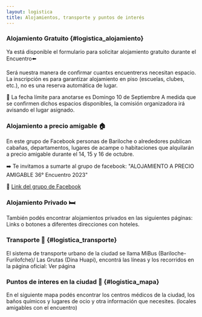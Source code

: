 ```yaml
---
layout: logistica
title: Alojamientos, transporte y puntos de interés
---
```


### Alojamiento Gratuito {#logistica_alojamiento}
Ya está disponible el formulario para solicitar alojamiento gratuito durante el Encuentro⬅️

Será nuestra manera de confirmar cuantxs encuentrerxs necesitan espacio.
La inscripción es para garantizar alojamiento en piso (escuelas, clubes, etc.), no es una reserva automática de lugar.

📆 La fecha límite para anotarse es Domingo 10 de Septiembre
A medida que se confirmen dichos espacios disponibles, la comisión organizadora irá avisando el lugar asignado.


### Alojamiento a precio amigable 🏠 
En este grupo de Facebook personas de Bariloche o alrededores publican cabañas, departamentos, lugares de acampe o habitaciones que alquilarán a precio amigable durante el 14, 15 y 16 de octubre.

➡️ Te invitamos a sumarte al grupo de facebook: "ALOJAMIENTO A PRECIO AMIGABLE 36° Encuentro 2023"

🔗 [Link del grupo de Facebook](https://www.facebook.com/groups/738805151339724/?ref=share&mibextid=KtfwRi)


### Alojamiento Privado 🛏️ 
También podés encontrar alojamientos privados en las siguientes páginas:
Links o botones a diferentes direcciones con hoteles. 

### Transporte 🚌 {#logistica_transporte}
El sistema de transporte urbano de la ciudad se llama MiBus (Bariloche-Furilofche)/ Las Grutas (Dina Huapi), encontrá las líneas y los recorridos en la página oficial:
Ver página

### Puntos de interes en la ciudad 📌 {#logistica_mapa}
En el siguiente mapa podés encontrar los centros médicos de la ciudad, los baños químicos y lugares de ocio y otra información que necesites. (locales amigables con el encuentro)
